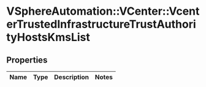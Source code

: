 # VSphereAutomation::VCenter::VcenterTrustedInfrastructureTrustAuthorityHostsKmsList

## Properties
Name | Type | Description | Notes
------------ | ------------- | ------------- | -------------



